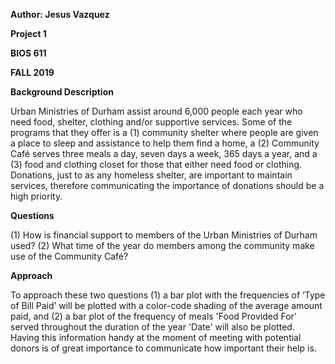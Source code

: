 **Author: Jesus Vazquez**

**Project 1**

**BIOS 611**

**FALL 2019**

**Background Description**

Urban Ministries of Durham assist around 6,000 people each year who need food, shelter, clothing and/or supportive services. Some of the programs that they offer is a (1) community shelter where people are given a place to sleep and assistance to help them find a home, a (2) Community Café serves three meals a day, seven days a week, 365 days a year, and a (3) food and clothing closet for those that either need food or clothing. Donations, just to as any homeless shelter, are important to maintain services, therefore communicating the importance of donations should be a high priority.

**Questions** 

(1) How is financial support to members of the Urban Ministries of Durham used?
(2) What time of the year do members among the community make use of the Community Café?

**Approach**

To approach these two questions (1) a bar plot with the frequencies of ‘Type of Bill Paid’ will be plotted with a color-code shading of the average amount paid, and (2) a bar plot of the frequency of meals 'Food Provided For' served throughout the duration of the year 'Date' will also be plotted. Having this information handy at the moment of meeting with potential donors is of great importance to communicate how important their help is.
